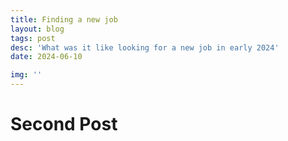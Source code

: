 ```yaml
---
title: Finding a new job
layout: blog
tags: post
desc: 'What was it like looking for a new job in early 2024'
date: 2024-06-10

img: ''
---
```


# Second Post
